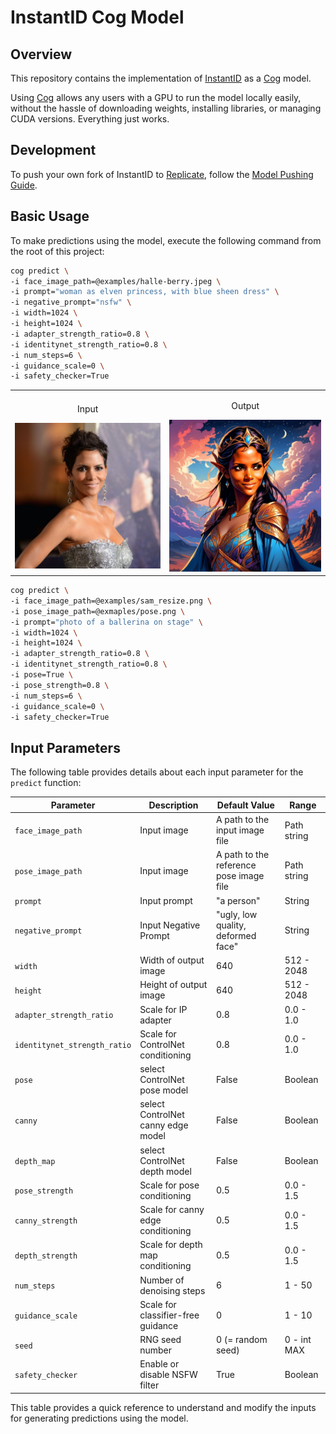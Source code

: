 # InstantID Cog Model

## Overview
This repository contains the implementation of [InstantID](https://github.com/InstantID/InstantID) as a [Cog](https://github.com/replicate/cog) model. 

Using [Cog](https://github.com/replicate/cog) allows any users with a GPU to run the model locally easily, without the hassle of downloading weights, installing libraries, or managing CUDA versions. Everything just works.

## Development
To push your own fork of InstantID to [Replicate](https://replicate.com), follow the [Model Pushing Guide](https://replicate.com/docs/guides/push-a-model).

## Basic Usage
To make predictions using the model, execute the following command from the root of this project:

```bash
cog predict \
-i face_image_path=@examples/halle-berry.jpeg \
-i prompt="woman as elven princess, with blue sheen dress" \
-i negative_prompt="nsfw" \
-i width=1024 \
-i height=1024 \
-i adapter_strength_ratio=0.8 \
-i identitynet_strength_ratio=0.8 \
-i num_steps=6 \
-i guidance_scale=0 \
-i safety_checker=True
```

<table>
  <tr>
    <td>
      <p align="center">Input</p>
      <img src="examples/halle-berry.jpeg" alt="Sample Input Image" width="100%"/>
    </td>
    <td>
      <p align="center">Output</p>
      <img src="examples/result.jpg" alt="Sample Output Image" width="100%"/>
    </td>
  </tr>
</table>

```bash
cog predict \
-i face_image_path=@examples/sam_resize.png \
-i pose_image_path=@exmaples/pose.png \
-i prompt="photo of a ballerina on stage" \
-i width=1024 \
-i height=1024 \
-i adapter_strength_ratio=0.8 \
-i identitynet_strength_ratio=0.8 \
-i pose=True \
-i pose_strength=0.8 \
-i num_steps=6 \
-i guidance_scale=0 \
-i safety_checker=True
```

## Input Parameters

The following table provides details about each input parameter for the `predict` function:

| Parameter                       | Description                        | Default Value                                     | Range       |
| ------------------------------- | ---------------------------------- | --------------------------------------------------| ----------- |
| `face_image_path`               | Input image                        | A path to the input image file                    | Path string |
| `pose_image_path`               | Input image                        | A path to the reference pose image file           | Path string |
| `prompt`                        | Input prompt                       | "a person"                                        | String      |
| `negative_prompt`               | Input Negative Prompt              | "ugly, low quality, deformed face"                | String      |
| `width`                         | Width of output image              | 640                                               | 512 - 2048  |
| `height`                        | Height of output image             | 640                                               | 512 - 2048  |
| `adapter_strength_ratio`        | Scale for IP adapter               | 0.8                                               | 0.0 - 1.0   |
| `identitynet_strength_ratio`    | Scale for ControlNet conditioning  | 0.8                                               | 0.0 - 1.0   |
| `pose`                          | select ControlNet pose model       | False                                             | Boolean     |
| `canny`                         | select ControlNet canny edge model | False                                             | Boolean     |
| `depth_map`                     | select ControlNet depth model      | False                                             | Boolean     |
| `pose_strength`                 | Scale for pose conditioning        | 0.5                                               | 0.0 - 1.5   |
| `canny_strength`                | Scale for canny edge conditioning  | 0.5                                               | 0.0 - 1.5   |
| `depth_strength`                | Scale for depth map conditioning   | 0.5                                               | 0.0 - 1.5   |
| `num_steps`                     | Number of denoising steps          | 6                                                 | 1 - 50      |
| `guidance_scale`                | Scale for classifier-free guidance | 0                                                 | 1 - 10      |
| `seed`                          | RNG seed number                    | 0 (= random seed)                                 | 0 - int MAX |
| `safety_checker`                | Enable or disable NSFW filter      | True                                              | Boolean     |

This table provides a quick reference to understand and modify the inputs for generating predictions using the model.
